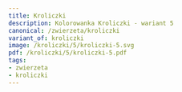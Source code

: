 ```yaml
---
title: Kroliczki
description: Kolorowanka Kroliczki - wariant 5
canonical: /zwierzeta/kroliczki
variant_of: kroliczki
image: /kroliczki/5/kroliczki-5.svg
pdf: /kroliczki/5/kroliczki-5.pdf
tags:
- zwierzeta
- kroliczki
---
```

